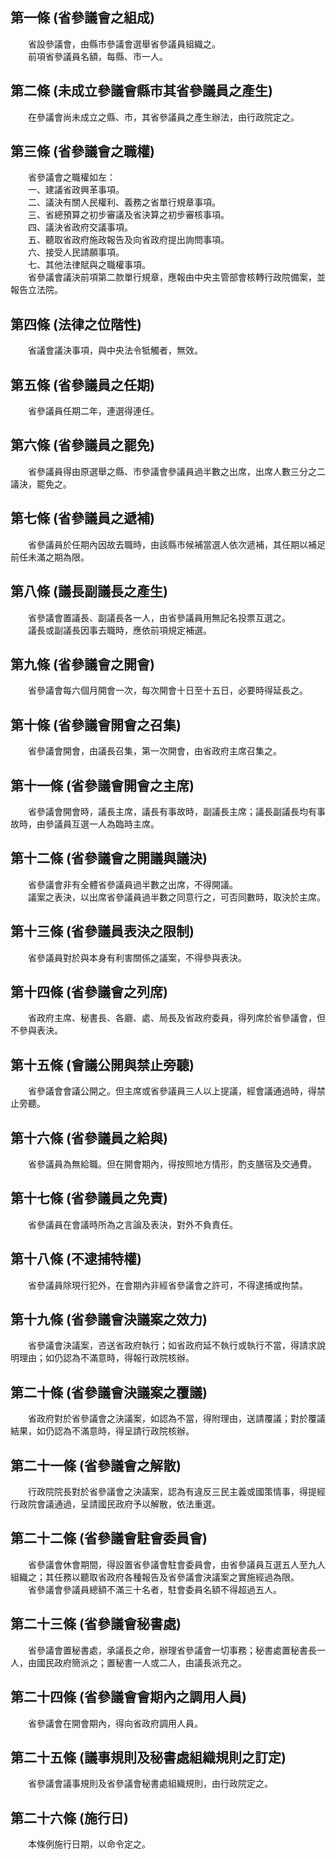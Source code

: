 第一條 (省參議會之組成)
-----------------------
　　省設參議會，由縣市參議會選舉省參議員組織之。  
　　前項省參議員名額，每縣、市一人。  


第二條 (未成立參議會縣市其省參議員之產生)
-----------------------------------------
　　在參議會尚未成立之縣、市，其省參議員之產生辦法，由行政院定之。  


第三條 (省參議會之職權)
-----------------------
　　省參議會之職權如左：  
　　一、建議省政興革事項。  
　　二、議決有關人民權利、義務之省單行規章事項。  
　　三、省總預算之初步審議及省決算之初步審核事項。  
　　四、議決省政府交議事項。  
　　五、聽取省政府施政報告及向省政府提出詢問事項。  
　　六、接受人民請願事項。  
　　七、其他法律賦與之職權事項。  
　　省參議會議決前項第二款單行規章，應報由中央主管部會核轉行政院備案，並報告立法院。  


第四條 (法律之位階性)
---------------------
　　省議會議決事項，與中央法令牴觸者，無效。  


第五條 (省參議員之任期)
-----------------------
　　省參議員任期二年，連選得連任。  


第六條 (省參議員之罷免)
-----------------------
　　省參議員得由原選舉之縣、市參議會參議員過半數之出席，出席人數三分之二議決，罷免之。  


第七條 (省參議員之遞補)
-----------------------
　　省參議員於任期內因故去職時，由該縣市候補當選人依次遞補，其任期以補足前任未滿之期為限。  


第八條 (議長副議長之產生)
-------------------------
　　省參議會置議長、副議長各一人，由省參議員用無記名投票互選之。  
　　議長或副議長因事去職時，應依前項規定補選。  


第九條 (省參議會之開會)
-----------------------
　　省參議會每六個月開會一次，每次開會十日至十五日，必要時得延長之。  


第十條 (省參議會開會之召集)
---------------------------
　　省參議會開會，由議長召集，第一次開會，由省政府主席召集之。  


第十一條 (省參議會開會之主席)
-----------------------------
　　省參議會開會時，議長主席，議長有事故時，副議長主席；議長副議長均有事故時，由參議員互選一人為臨時主席。  


第十二條 (省參議會之開議與議決)
-------------------------------
　　省參議會非有全體省參議員過半數之出席，不得開議。  
　　議案之表決，以出席省參議員過半數之同意行之，可否同數時，取決於主席。  


第十三條 (省參議員表決之限制)
-----------------------------
　　省參議員對於與本身有利害關係之議案，不得參與表決。  


第十四條 (省參議會之列席)
-------------------------
　　省政府主席、秘書長、各廳、處、局長及省政府委員，得列席於省參議會，但不參與表決。  


第十五條 (會議公開與禁止旁聽)
-----------------------------
　　省參議會會議公開之。但主席或省參議員三人以上提議，經會議通過時，得禁止旁聽。  


第十六條 (省參議員之給與)
-------------------------
　　省參議員為無給職。但在開會期內，得按照地方情形，酌支膳宿及交通費。  


第十七條 (省參議員之免責)
-------------------------
　　省參議員在會議時所為之言論及表決，對外不負責任。  


第十八條 (不逮捕特權)
---------------------
　　省參議員除現行犯外，在會期內非經省參議會之許可，不得逮捕或拘禁。  


第十九條 (省參議會決議案之效力)
-------------------------------
　　省參議會決議案，咨送省政府執行；如省政府延不執行或執行不當，得請求說明理由；如仍認為不滿意時，得報行政院核辦。  


第二十條 (省參議會決議案之覆議)
-------------------------------
　　省政府對於省參議會之決議案，如認為不當，得附理由，送請覆議；對於覆議結果，如仍認為不滿意時，得呈請行政院核辦。  


第二十一條 (省參議會之解散)
---------------------------
　　行政院院長對於省參議會之決議案，認為有違反三民主義或國策情事，得提經行政院會議通過，呈請國民政府予以解散，依法重選。  


第二十二條 (省參議會駐會委員會)
-------------------------------
　　省參議會休會期間，得設置省參議會駐會委員會，由省參議員互選五人至九人組織之；其任務以聽取省政府各種報告及省參議會決議案之實施經過為限。  
　　省參議會參議員總額不滿三十名者，駐會委員名額不得超過五人。  


第二十三條 (省參議會秘書處)
---------------------------
　　省參議會置秘書處，承議長之命，辦理省參議會一切事務；秘書處置秘書長一人，由國民政府簡派之；置秘書一人或二人，由議長派充之。  


第二十四條 (省參議會會期內之調用人員)
-------------------------------------
　　省參議會在開會期內，得向省政府調用人員。  


第二十五條 (議事規則及秘書處組織規則之訂定)
-------------------------------------------
　　省參議會議事規則及省參議會秘書處組織規則，由行政院定之。  


第二十六條 (施行日)
-------------------
　　本條例施行日期，以命令定之。